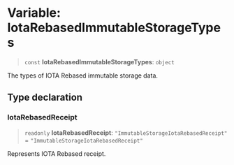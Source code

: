 # Variable: IotaRebasedImmutableStorageTypes

> `const` **IotaRebasedImmutableStorageTypes**: `object`

The types of IOTA Rebased immutable storage data.

## Type declaration

### IotaRebasedReceipt

> `readonly` **IotaRebasedReceipt**: `"ImmutableStorageIotaRebasedReceipt"` = `"ImmutableStorageIotaRebasedReceipt"`

Represents IOTA Rebased receipt.
